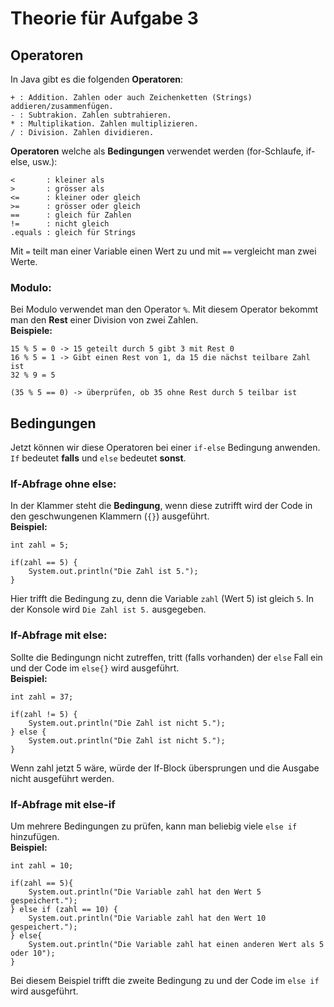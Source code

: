 # Theorie für Aufgabe 3

## Operatoren

In Java gibt es die folgenden **Operatoren**: 
```
+ : Addition. Zahlen oder auch Zeichenketten (Strings) addieren/zusammenfügen.
- : Subtrakion. Zahlen subtrahieren.
* : Multiplikation. Zahlen multiplizieren.
/ : Division. Zahlen dividieren.
```
**Operatoren** welche als **Bedingungen** verwendet werden (for-Schlaufe, if-else, usw.):

```
<       : kleiner als
>       : grösser als
<=      : kleiner oder gleich
>=      : grösser oder gleich
==      : gleich für Zahlen
!=      : nicht gleich
.equals : gleich für Strings
```

Mit `=` teilt man einer Variable einen Wert zu und mit `==` vergleicht man zwei Werte.

### Modulo: 

Bei Modulo verwendet man den Operator `%`. Mit diesem Operator bekommt man den **Rest** einer
Division von zwei Zahlen.  
**Beispiele:**
```
15 % 5 = 0 -> 15 geteilt durch 5 gibt 3 mit Rest 0
16 % 5 = 1 -> Gibt einen Rest von 1, da 15 die nächst teilbare Zahl ist
32 % 9 = 5

(35 % 5 == 0) -> überprüfen, ob 35 ohne Rest durch 5 teilbar ist
```

## Bedingungen
Jetzt können wir diese Operatoren bei einer `if-else` Bedingung anwenden.  
`If` bedeutet **falls** und `else` bedeutet **sonst**.

### If-Abfrage ohne else:  

In der Klammer steht die **Bedingung**, wenn diese zutrifft wird der Code in den geschwungenen Klammern (`{}`) ausgeführt.  
**Beispiel:** 
```
int zahl = 5;

if(zahl == 5) {
    System.out.println("Die Zahl ist 5.");
} 
```
Hier trifft die Bedingung zu, denn die Variable `zahl` (Wert 5) ist gleich `5`. In der Konsole wird `Die Zahl ist 5.` ausgegeben.


### If-Abfrage mit else:

Sollte die Bedingungn nicht zutreffen, tritt (falls vorhanden) der `else` Fall ein und der Code im `else{}` wird ausgeführt.  
**Beispiel:**
```
int zahl = 37;

if(zahl != 5) {
    System.out.println("Die Zahl ist nicht 5.");
} else {
    System.out.println("Die Zahl ist nicht 5.");
}
```
Wenn zahl jetzt 5 wäre, würde der If-Block übersprungen und die Ausgabe nicht ausgeführt werden.

### If-Abfrage mit else-if

Um mehrere Bedingungen zu prüfen, kann man beliebig viele `else if` hinzufügen.  
**Beispiel:**
```
int zahl = 10;  

if(zahl == 5){
    System.out.println("Die Variable zahl hat den Wert 5 gespeichert.");
} else if (zahl == 10) {
    System.out.println("Die Variable zahl hat den Wert 10 gespeichert.");
} else{
    System.out.println("Die Variable zahl hat einen anderen Wert als 5 oder 10");
}
```

Bei diesem Beispiel trifft die zweite Bedingung zu und der Code im `else if` wird ausgeführt. 
